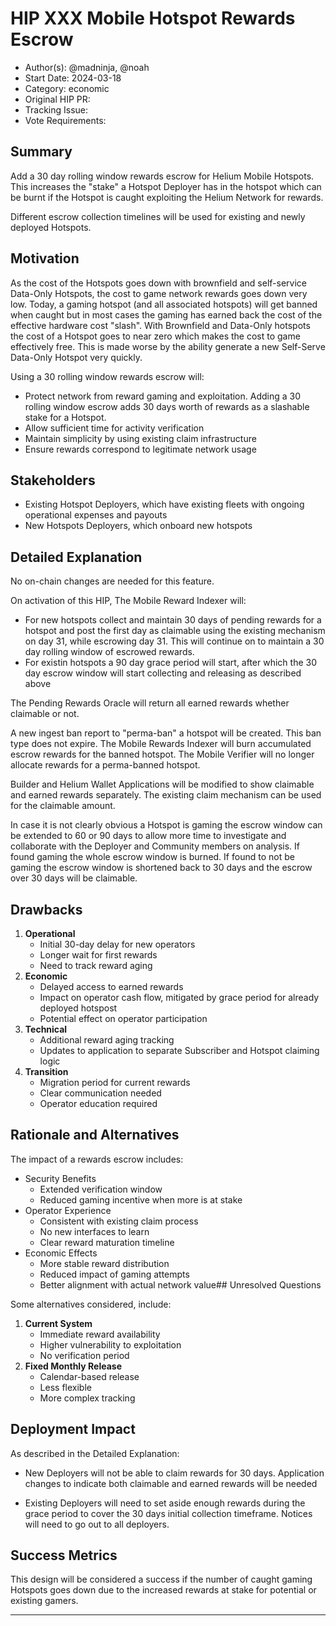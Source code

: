 # HIP XXX Mobile Hotspot Rewards Escrow

- Author(s): @madninja, @noah
- Start Date: 2024-03-18
- Category: economic
- Original HIP PR: <!-- leave this empty; maintainer will fill in ID of this pull request -->
- Tracking Issue: <!-- leave this empty; maintainer will create a discussion issue -->
- Vote Requirements: <!-- veHNT Holders, veIOT Holders, or veMOBILE Holders -->

## Summary

Add a 30 day rolling window rewards escrow for Helium Mobile Hotspots. This increases the "stake" a Hotspot Deployer has in the hotspot which can be burnt if the Hotspot is caught exploiting the Helium Network for rewards.

Different escrow collection timelines will be used for existing and newly deployed Hotspots.


## Motivation

As the cost of the Hotspots goes down with brownfield and self-service Data-Only Hotspots, the cost to game network rewards goes down very low. Today, a gaming hotspot (and all associated hotspots) will get banned when caught but in most cases the gaming has earned back the cost of the effective hardware cost "slash". With Brownfield and Data-Only hotspots the cost of a Hotspot goes to near zero which makes the cost to game effectively free. This is made worse by the ability generate a new Self-Serve Data-Only Hotspot very quickly.

Using a 30 rolling window rewards escrow will:

- Protect network from reward gaming and exploitation. Adding a 30 rolling window escrow adds 30 days worth of rewards as a slashable stake for a Hotspot.
- Allow sufficient time for activity verification
- Maintain simplicity by using existing claim infrastructure
- Ensure rewards correspond to legitimate network usage

## Stakeholders

- Existing Hotspot Deployers, which have existing fleets with ongoing operational expenses and payouts
- New Hotspots Deployers, which onboard new hotspots


## Detailed Explanation

 No on-chain changes are needed for this feature.

On activation of this HIP, The Mobile Reward Indexer will:

 - For new hotspots collect and maintain 30 days of pending rewards for a hotspot and post the first day as claimable using the existing mechanism on day 31, while escrowing day 31. This will continue on to maintain a 30 day rolling window of escrowed rewards.
 - For existin hotspots a 90 day grace period will start, after which the 30 day escrow window will start collecting and releasing as described above 

The Pending Rewards Oracle will return all earned rewards whether claimable or not.

A new ingest ban report to "perma-ban" a hotspot will be created. This ban type does not expire. The Mobile Rewards Indexer will burn accumulated escrow rewards for the banned hotspot. The Mobile Verifier will no longer allocate rewards for a perma-banned hotspot.

Builder and Helium Wallet Applications will be modified to show claimable and earned rewards separately. The existing claim mechanism can be used for the claimable amount.

In case it is not clearly obvious a Hotspot is gaming the escrow window can be extended to 60 or 90 days to allow more time to investigate and collaborate with the Deployer and Community members on analysis. If found gaming the whole escrow window is burned. If found to not be gaming the escrow window is shortened back to 30 days and the escrow over 30 days will be claimable.


## Drawbacks

1. **Operational**
   - Initial 30-day delay for new operators
   - Longer wait for first rewards
   - Need to track reward aging
2. **Economic**
   - Delayed access to earned rewards
   - Impact on operator cash flow, mitigated by grace period for already deployed hotspost
   - Potential effect on operator participation
3. **Technical**
   - Additional reward aging tracking
   - Updates to application to separate Subscriber and Hotspot claiming logic
4. **Transition**
   - Migration period for current rewards
   - Clear communication needed
   - Operator education required


## Rationale and Alternatives

The impact of a rewards escrow includes:

* Security Benefits
  - Extended verification window
  - Reduced gaming incentive when more is at stake
* Operator Experience
  - Consistent with existing claim process
  - No new interfaces to learn
  - Clear reward maturation timeline
* Economic Effects
  - More stable reward distribution
  - Reduced impact of gaming attempts
  - Better alignment with actual network value## Unresolved Questions

Some alternatives considered, include:

1. **Current System**
   - Immediate reward availability
   - Higher vulnerability to exploitation
   - No verification period
2. **Fixed Monthly Release**
   - Calendar-based release
   - Less flexible
   - More complex tracking

## Deployment Impact

As described in the Detailed Explanation:

 - New Deployers will not be able to claim rewards for 30 days. Application changes to indicate both claimable and earned rewards will be needed

 - Existing Deployers will need to set aside enough rewards during the grace period to cover the 30 days initial collection timeframe. Notices will need to go out to all deployers. 

## Success Metrics

This design will be considered a success if the number of caught gaming Hotspots goes down due to the increased rewards at stake for potential or existing gamers. 

---

[hip-103]: https://github.com/helium/HIP/blob/main/0139-phase-out-cbrs.md
[hip-140]:  https://github.com/helium/HIP/blob/main/0140-adjust-service-provider-boost-qualifiers.md
